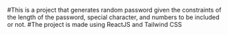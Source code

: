 #This is a project that generates random password given the constraints of the length of the password, special character, and numbers to be included or not. #The project is made using ReactJS and Tailwind CSS